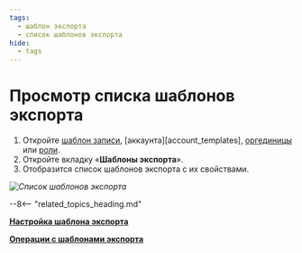 ```yaml
---
tags:
  - шаблон экспорта
  - список шаблонов экспорта
hide:
  - tags
---
```


# Просмотр списка шаблонов экспорта

1. Откройте [шаблон записи](record_templates.md), [аккаунта][account_templates], [оргединицы](organizational_unit_templates.md) или [роли](role_templates.md).
2. Откройте вкладку «**Шаблоны экспорта**».
3. Отобразится список шаблонов экспорта с их свойствами.

*![Список шаблонов экспорта](export_template_list.png)*

--8<-- "related_topics_heading.md"

**[Настройка шаблона экспорта](export_template_configure.md)**

**[Операции с шаблонами экспорта](export_template_list_operations.md)**